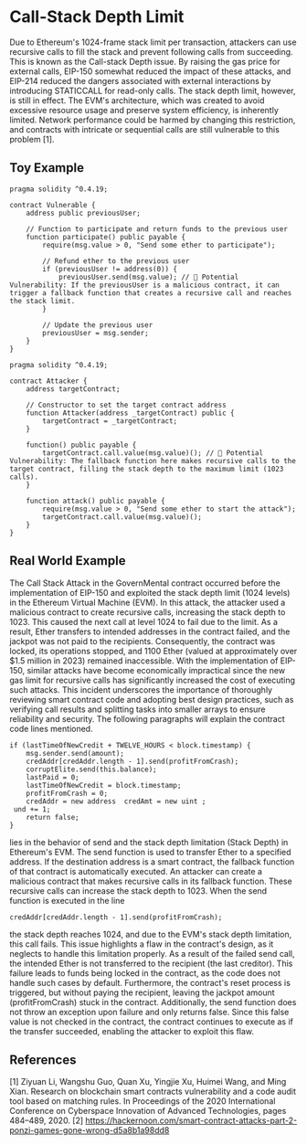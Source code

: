# Call-Stack Depth Limit
Due to Ethereum's 1024-frame stack limit per transaction, attackers can use recursive calls to fill the stack and prevent following calls from succeeding. This is known as the Call-stack Depth issue. By raising the gas price for external calls, EIP-150 somewhat reduced the impact of these attacks, and EIP-214 reduced the dangers associated with external interactions by introducing STATICCALL for read-only calls. The stack depth limit, however, is still in effect. The EVM's architecture, which was created to avoid excessive resource usage and preserve system efficiency, is inherently limited. Network performance could be harmed by changing this restriction, and contracts with intricate or sequential calls are still vulnerable to this problem [1].

## Toy Example
```Solidity
pragma solidity ^0.4.19;

contract Vulnerable {
    address public previousUser;

    // Function to participate and return funds to the previous user
    function participate() public payable {
        require(msg.value > 0, "Send some ether to participate");

        // Refund ether to the previous user
        if (previousUser != address(0)) {
            previousUser.send(msg.value); // 🔴 Potential Vulnerability: If the previousUser is a malicious contract, it can trigger a fallback function that creates a recursive call and reaches the stack limit.
        }

        // Update the previous user
        previousUser = msg.sender;
    }
}

pragma solidity ^0.4.19;

contract Attacker {
    address targetContract;

    // Constructor to set the target contract address
    function Attacker(address _targetContract) public {
        targetContract = _targetContract;
    }

    function() public payable {
        targetContract.call.value(msg.value)(); // 🔴 Potential Vulnerability: The fallback function here makes recursive calls to the target contract, filling the stack depth to the maximum limit (1023 calls).
    }

    function attack() public payable {
        require(msg.value > 0, "Send some ether to start the attack");
        targetContract.call.value(msg.value)();
    }
}

```

## Real World Example
The Call Stack Attack in the GovernMental contract occurred before the implementation of EIP-150 and exploited the stack depth limit (1024 levels) in the Ethereum Virtual Machine (EVM). In this attack, the attacker used a malicious contract to create recursive calls, increasing the stack depth to 1023. This caused the next call at level 1024 to fail due to the limit. As a result, Ether transfers to intended addresses in the contract failed, and the jackpot was not paid to the recipients. Consequently, the contract was locked, its operations stopped, and 1100 Ether (valued at approximately over $1.5 million in 2023) remained inaccessible.
With the implementation of EIP-150, similar attacks have become economically impractical since the new gas limit for recursive calls has significantly increased the cost of executing such attacks. This incident underscores the importance of thoroughly reviewing smart contract code and adopting best design practices, such as verifying call results and splitting tasks into smaller arrays to ensure reliability and security. The following paragraphs will explain the contract code lines mentioned.
```Solidity
if (lastTimeOfNewCredit + TWELVE_HOURS < block.timestamp) {
    msg.sender.send(amount);
    credAddr[credAddr.length - 1].send(profitFromCrash);
    corruptElite.send(this.balance);
    lastPaid = 0;
    lastTimeOfNewCredit = block.timestamp;
    profitFromCrash = 0;
    credAddr = new address  credAmt = new uint ;
 und += 1;
    return false;
}
```
lies in the behavior of send and the stack depth limitation (Stack Depth) in Ethereum's EVM. The send function is used to transfer Ether to a specified address. If the destination address is a smart contract, the fallback function of that contract is automatically executed. An attacker can create a malicious contract that makes recursive calls in its fallback function. These recursive calls can increase the stack depth to 1023. When the send function is executed in the line

```Solidity
credAddr[credAddr.length - 1].send(profitFromCrash);
```
the stack depth reaches 1024, and due to the EVM's stack depth limitation, this call fails. This issue highlights a flaw in the contract's design, as it neglects to handle this limitation properly. As a result of the failed send call, the intended Ether is not transferred to the recipient (the last creditor). This failure leads to funds being locked in the contract, as the code does not handle such cases by default. Furthermore, the contract's reset process is triggered, but without paying the recipient, leaving the jackpot amount (profitFromCrash) stuck in the contract. Additionally, the send function does not throw an exception upon failure and only returns false. Since this false value is not checked in the contract, the contract continues to execute as if the transfer succeeded, enabling the attacker to exploit this flaw.

## References
[1] Ziyuan Li, Wangshu Guo, Quan Xu, Yingjie Xu, Huimei Wang, and Ming Xian. Research on blockchain smart contracts vulnerability and a code
audit tool based on matching rules. In Proceedings of the 2020 International Conference on Cyberspace Innovation of Advanced Technologies, pages
484–489, 2020.
[2] https://hackernoon.com/smart-contract-attacks-part-2-ponzi-games-gone-wrong-d5a8b1a98dd8
